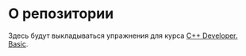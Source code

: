 # О репозитории

Здесь будут выкладываться упражнения для курса [C++ Developer. Basic](https://otus.ru/lessons/cpp-basic/).